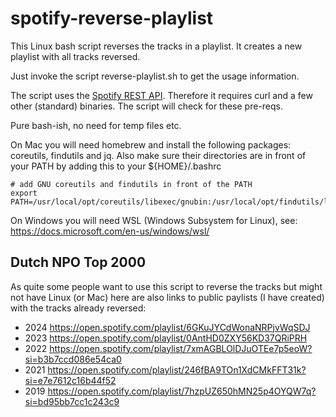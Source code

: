 # spotify-reverse-playlist
This Linux bash script reverses the tracks in a playlist.
It creates a new playlist with all tracks reversed.

Just invoke the script reverse-playlist.sh to get the usage information.

The script uses the [Spotify REST API](https://developer.spotify.com/web-api/). Therefore it requires curl and a few other (standard) binaries. The script will check for these pre-reqs.

Pure bash-ish, no need for temp files etc.

On Mac you will need homebrew and install the following packages: coreutils, findutils and jq.
Also make sure their directories are in front of your PATH by adding this to your ${HOME}/.bashrc
```
# add GNU coreutils and findutils in front of the PATH
export PATH=/usr/local/opt/coreutils/libexec/gnubin:/usr/local/opt/findutils/libexec/gnubin:${PATH}
```

On Windows you will need WSL (Windows Subsystem for Linux), see:  https://docs.microsoft.com/en-us/windows/wsl/

## Dutch NPO Top 2000

As quite some people want to use this script to reverse the tracks but might not have Linux (or Mac) here are also links to public paylists (I have created) with the tracks already reversed:

* 2024 https://open.spotify.com/playlist/6GKuJYCdWonaNRPjvWqSDJ
* 2023 https://open.spotify.com/playlist/0AntHD0ZXY56KD37QRiPRH
* 2022 https://open.spotify.com/playlist/7xmAGBLOlDJuOTEe7p5eoW?si=b3b7ccd086e54ca0
* 2021 https://open.spotify.com/playlist/246fBA9TOn1XdCMkFFT31k?si=e7e7612c16b44f52
* 2019 https://open.spotify.com/playlist/7hzpUZ650hMN25p4OYQW7q?si=bd95bb7cc1c243c9
